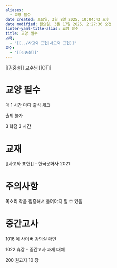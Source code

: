 ```yaml
---
aliases:
  - 교양 필수
date created: 토요일, 3월 8일 2025, 10:04:43 오후
date modified: 월요일, 3월 17일 2025, 2:27:36 오전
linter-yaml-title-alias: 교양 필수
title: 교양 필수
과목:
  - "[[../사고와 표현|사고와 표현]]"
교수:
  - "[[김중철]]"
---
```


[[김중철]] 교수님 [[OT]]

# 교양 필수

매 1 시간 마다 출석 체크

출튀 불가

3 학점 3 시간

# 교재

[[사고와 표현]] - 한국문화사 2021

# 주의사항

목소리 작음 집중해서 들어야지 알 수 있음

# 중간고사

1016 에 사이버 강의실 확인

1022 휴강 - 중간고사 과제 대체

200 원고지 10 장
